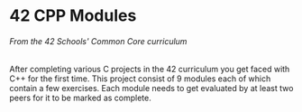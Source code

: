 # 42 CPP Modules
###### From the 42 Schools' Common Core curriculum
After completing various C projects in the 42 curriculum you get faced with C++ for the first time.
This project consist of 9 modules each of which contain a few exercises. Each module needs to get
evaluated by at least two peers for it to be marked as complete.
